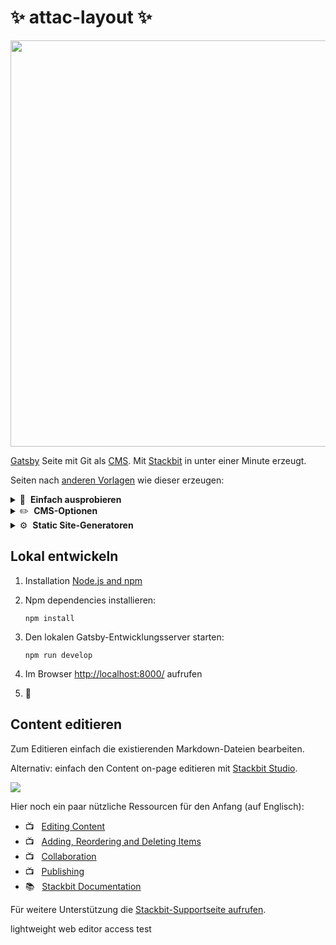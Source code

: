 # ✨ attac-layout ✨

<img src="https://www.saarcode.de/images/_titom_austerite.jpg" width="650">

[Gatsby](https://gatsbyjs.com) Seite mit Git als [CMS](https://en.wikipedia.org/wiki/Content_management_system). Mit [Stackbit](https://www.stackbit.com?utm_source=project-readme&utm_medium=referral&utm_campaign=user_themes) in unter einer Minute erzeugt.

Seiten nach [anderen Vorlagen](https://app.stackbit.com/create?theme=https://github.com/stackbit-themes/event-unibit&utm_source=project-readme&utm_medium=referral&utm_campaign=user_themes) wie dieser erzeugen:

<details>
        <summary>🎨 &nbsp;<strong>Einfach ausprobieren</strong></summary>
        <ul>
                <li><a href="https://app.stackbit.com/create?theme=https://github.com/stackbit-themes/exto-unibit&utm_source=project-readme&utm_medium=referral&utm_campaign=user_themes">Eine Portfolio-Vorlage mit Blog</a></li>
                <li><a href="https://app.stackbit.com/create?theme=https://github.com/stackbit-themes/personal-unibit&utm_source=project-readme&utm_medium=referral&utm_campaign=user_themes">Consulting und Freelancing</a></li>
                <li><a href="https://app.stackbit.com/create?theme=https://github.com/stackbit-themes/ampersand-unibit&utm_source=project-readme&utm_medium=referral&utm_campaign=user_themes">Blogging-Themen a la Medium</a></li>
                </ul>
</details>

<details>
        <summary>✏️ &nbsp;<strong>CMS-Optionen</strong></summary>
        <ul>
                <li><a href="https://app.stackbit.com/create?cms=contentful&utm_source=project-readme&utm_medium=referral&utm_campaign=user_themes">Contentful</a></li>
                <li><a href="https://app.stackbit.com/create?cms=forestry&utm_source=project-readme&utm_medium=referral&utm_campaign=user_themes">Forestry</a></li>
                <li><a href="https://app.stackbit.com/create?cms=netlifycms&utm_source=project-readme&utm_medium=referral&utm_campaign=user_themes">Netlify CMS</a></li>
                </ul>
</details>

<details>
        <summary>⚙️ &nbsp;<strong>Static Site-Generatoren</strong></summary>
        <ul>
                <li><a href="https://app.stackbit.com/create?ssg=nextjs&utm_source=project-readme&utm_medium=referral&utm_campaign=user_themes">Next.js</a></li>
                <li><a href="https://app.stackbit.com/create?ssg=hugo&utm_source=project-readme&utm_medium=referral&utm_campaign=user_themes">Hugo</a></li>
                <li><a href="https://app.stackbit.com/create?ssg=jekyll&utm_source=project-readme&utm_medium=referral&utm_campaign=user_themes">Jekyll</a></li>
                </ul>
</details>

## Lokal entwickeln

1.  Installation [Node.js and npm](https://nodejs.org/en/)

1.  Npm dependencies installieren:

        npm install

1.  Den lokalen Gatsby-Entwicklungsserver starten:

        npm run develop

1.  Im Browser [http://localhost:8000/](http://localhost:8000/) aufrufen

1.  🎉

## Content editieren

Zum Editieren einfach die existierenden Markdown-Dateien bearbeiten.

Alternativ: einfach den Content on-page editieren mit [Stackbit Studio](https://stackbit.com?utm_source=project-readme&utm_medium=referral&utm_campaign=user_themes).

[![](https://i3.ytimg.com/vi/zd9lGRLVDm4/hqdefault.jpg)](https://stackbit.link/project-readme-lead-video)

Hier noch ein paar nützliche Ressourcen für den Anfang (auf Englisch):

- 📺 &nbsp; [Editing Content](https://stackbit.link/project-readme-editing-video)
- 📺 &nbsp; [Adding, Reordering and Deleting Items](https://stackbit.link/project-readme-adding-video)
- 📺 &nbsp; [Collaboration](https://stackbit.link/project-readme-collaboration-video)
- 📺 &nbsp; [Publishing](https://stackbit.link/project-readme-publishing-video)
- 📚 &nbsp; [Stackbit Documentation](https://stackbit.link/project-readme-documentation)

Für weitere Unterstützung die [Stackbit-Supportseite aufrufen](https://stackbit.link/project-readme-support).

lightweight web editor access test